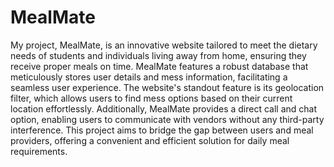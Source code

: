 # MealMate

My project, MealMate, is an innovative website tailored to meet the dietary needs of students and individuals living away from home, ensuring they receive proper meals on time. MealMate features a robust database that meticulously stores user details and mess information, facilitating a seamless user experience. The website's standout feature is its geolocation filter, which allows users to find mess options based on their current location effortlessly. Additionally, MealMate provides a direct call and chat option, enabling users to communicate with vendors without any third-party interference. This project aims to bridge the gap between users and meal providers, offering a convenient and efficient solution for daily meal requirements.
